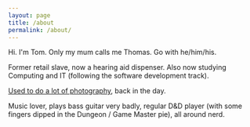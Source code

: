 ```yaml
---
layout: page
title: /about
permalink: /about/
---
```


Hi. I'm Tom. Only my mum calls me Thomas. Go with he/him/his. 

Former retail slave, now a hearing aid dispenser. Also now studying Computing and IT (following the software development track). 

[Used to do a lot of photography](https://www.alamy.com/stock-photo/?name=Thomas+Bisset&pseudoid=F02E6378-0117-46D5-9353-BE63D9F0C2B4&sortBy=relevant), back in the day. 

Music lover, plays bass guitar very badly, regular D&D player (with some fingers dipped in the Dungeon / Game Master pie), all around nerd. 